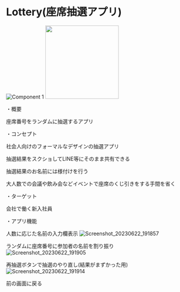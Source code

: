 # Lottery(座席抽選アプリ)
![Component 1](https://github.com/LeonAkai/Lottery/assets/107756439/3313ddec-1200-47b9-85c2-96838de99a7d)
<img src="[画像のURL](https://github.com/LeonAkai/Lottery/assets/107756439/9989d73e-0534-45fc-b035-642f6b67022c)" width="200" height="200">


・概要

座席番号をランダムに抽選するアプリ



・コンセプト

社会人向けのフォーマルなデザインの抽選アプリ

抽選結果をスクショしてLINE等にそのまま共有できる

抽選結果のお名前には様付けを行う

大人数での会議や飲み会などイベントで座席のくじ引きをする手間を省く



・ターゲット

会社で働く新入社員



・アプリ機能

人数に応じた名前の入力欄表示
![Screenshot_20230622_191857](https://github.com/LeonAkai/Lottery/assets/107756439/783cd80a-e200-4b13-a3c2-49fa782192d8)

ランダムに座席番号に参加者の名前を割り振り
![Screenshot_20230622_191905](https://github.com/LeonAkai/Lottery/assets/107756439/6e9397ab-42f1-4180-be4f-bc81c86d4a7c)

再抽選ボタンで抽選のやり直し(結果がまずかった用)
![Screenshot_20230622_191914](https://github.com/LeonAkai/Lottery/assets/107756439/7a96de32-c9f6-4c97-9441-192006fb9c66)

前の画面に戻る
